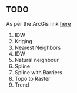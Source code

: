 TODO
----

As per the ArcGis link [here](http://desktop.arcgis.com/en/arcmap/latest/tools/spatial-analyst-toolbox/comparing-interpolation-methods.htm)
1. IDW
2. Kriging
3. Nearest Neighbors
4. IDW
5. Natural neighbour
6. Spline
7. Spline with Barriers
8. Topo to Raster
9. Trend


